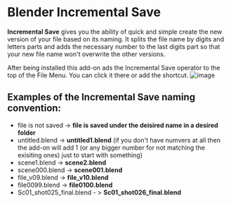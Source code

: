 # Blender Incremental Save

**Incremental Save** gives you the ability of quick and simple create the new version of your file based on its naming.
It splits the file name by digits and letters parts and adds the necessary number to the last digits part so that your new file name won't overwrite the other versions.

After being installed this add-on ads the Incremental Save operator to the top of the File Menu.
You can click it there or add the shortcut.
![image](https://user-images.githubusercontent.com/59086089/172042842-cda8d2d9-8c49-4eb4-8659-e8f884e83043.png)


## Examples of the Incremental Save naming convention:
- file is not saved -> **file is saved under the deisired name in a desired folder**
- untitled.blend -> **untitled1.blend** (if you don't have numvers at all then the add-on will add 1 (or any bigger number for not matching the exisiting ones) just to start with something)
- scene1.blend -> **scene2.blend**
- scene000.blend -> **scene001.blend**
- file_v09.blend -> **file_v10.blend**
- file0099.blend -> **file0100.blend**
- Sc01_shot025_final.blend - > **Sc01_shot026_final.blend**
